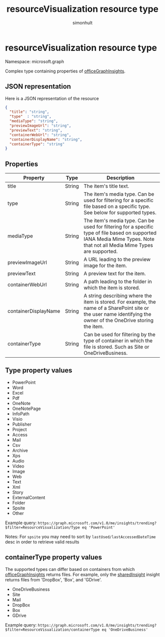﻿---
title: "resourceVisualization resource type"
description: "Complex type containing properties of Insights."
author: "simonhult"
localization_priority: Normal
ms.prod: "insights"
doc_type: resourcePageType
---

# resourceVisualization resource type

Namespace: microsoft.graph

Complex type containing properties of [officeGraphInsights](officegraphinsights.md).

## JSON representation

Here is a JSON representation of the resource

<!-- {
  "blockType": "resource",
  "optionalProperties": [
  ],  
  "@odata.type": "microsoft.graph.resourceVisualization"
}-->

```json
{
  "title": "string",
  "type"  : "string",
  "mediaType": "string",
  "previewImageUrl": "string",
  "previewText": "string",
  "containerWebUrl": "string",
  "containerDisplayName": "string",
  "containerType": "string"
}
```

## Properties

| Property             | Type   | Description                                                                                                                                                              |
| -------------------- | ------ | ------------------------------------------------------------------------------------------------------------------------------------------------------------------------ |
| title                | String | The item's title text.                                                                                                                                                   |
| type                 | String | The item's media type. Can be used for filtering for a specific file based on a specific type. See below for supported types.                                            |
| mediaType            | String | The item's media type. Can be used for filtering for a specific type of file based on supported IANA Media Mime Types. Note that not all Media Mime Types are supported. |
| previewImageUrl      | String | A URL leading to the preview image for the item.                                                                                                                         |
| previewText          | String | A preview text for the item.                                                                                                                                             |
| containerWebUrl      | String | A path leading to the folder in which the item is stored.                                                                                                                |
| containerDisplayName | String | A string describing where the item is stored. For example, the name of a SharePoint site or the user name identifying the owner of the OneDrive storing the item.        |
| containerType        | String | Can be used for filtering by the type of container in which the file is stored. Such as Site or OneDriveBusiness.                                                        |

## Type property values

-	PowerPoint
-	Word
-	Excel
-	Pdf
-	OneNote
-	OneNotePage
-	InfoPath
-	Visio
-	Publisher
-	Project
-	Access
-	Mail
-	Csv
-	Archive
-	Xps
-	Audio
-	Video
-	Image
-	Web
-	Text
-	Xml
-	Story
-	ExternalContent
-	Folder
- Spsite
-	Other

Example query:
`https://graph.microsoft.com/v1.0/me/insights/trending?$filter=ResourceVisualization/Type eq 'PowerPoint'`

Notes:
For `spsite` you may need to sort by `lastUsed/lastAccessedDateTime` desc in order to retrieve valid results

## containerType property values

The supported types can differ based on containers from which [officeGraphInsights](officegraphinsights.md) returns files. For example, only the [sharedInsight](insights-shared.md) insight returns files from 'DropBox', 'Box', and 'GDrive'.

-	OneDriveBusiness
-	Site
-	Mail
-	DropBox
-	Box
-	GDrive

Example query:
`https://graph.microsoft.com/v1.0/me/insights/trending?$filter=ResourceVisualization/containerType eq 'OneDriveBusiness'`
